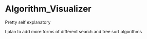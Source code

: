 # Algorithm_Visualizer
Pretty self explanatory

I plan to add more forms of different search and tree sort algorithms
